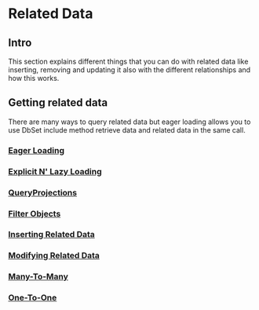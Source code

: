 # Related Data

## Intro

This section explains different things that you can do with related data like inserting, removing and updating it also with the different relationships and how this works.

## Getting related data

There are many ways to query related data but eager loading allows you to use DbSet include method retrieve data and related data in the same call.

### [Eager Loading](InteractingWithRelatedData/EagerLoading.md)

### [Explicit N' Lazy Loading](InteractingWithRelatedData/LoadingRelatedData.md)

### [QueryProjections](InteractingWithRelatedData/QueryProjections.md)

### [Filter Objects](InteractingWithRelatedData/FilterObjects.md)

### [Inserting Related Data](InteractingWithRelatedData/InsertingRelatedData.md)

### [Modifying Related Data](InteractingWithRelatedData/ModifyingRelatedData.md)

### [Many-To-Many](InteractingWithRelatedData/ManyToMany.md)

### [One-To-One](InteractingWithRelatedData/OneToOne.md)

